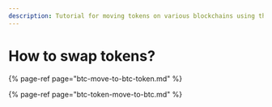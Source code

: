 ```yaml
---
description: Tutorial for moving tokens on various blockchains using the Skybridge testnet
---
```


# How to swap tokens?

{% page-ref page="btc-move-to-btc-token.md" %}

{% page-ref page="btc-token-move-to-btc.md" %}



